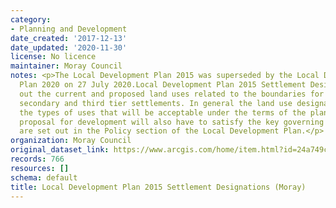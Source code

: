 ```yaml
---
category:
- Planning and Development
date_created: '2017-12-13'
date_updated: '2020-11-30'
license: No licence
maintainer: Moray Council
notes: <p>The Local Development Plan 2015 was superseded by the Local Development
  Plan 2020 on 27 July 2020.Local Development Plan 2015 Settlement Designations set
  out the current and proposed land uses related to the boundaries for the primary,
  secondary and third tier settlements. In general the land use designations indicate
  the types of uses that will be acceptable under the terms of the plan. However any
  proposal for development will also have to satisfy the key governing policies that
  are set out in the Policy section of the Local Development Plan.</p>
organization: Moray Council
original_dataset_link: https://www.arcgis.com/home/item.html?id=24a749c00aa442ad928d71a22d5c4261
records: 766
resources: []
schema: default
title: Local Development Plan 2015 Settlement Designations (Moray)
---
```

